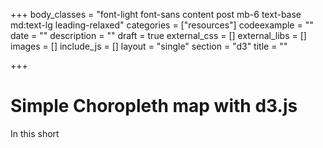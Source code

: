 +++
body_classes = "font-light font-sans content post mb-6 text-base md:text-lg leading-relaxed"
categories = ["resources"]
codeexample = ""
date = ""
description = ""
draft = true
external_css = []
external_libs = []
images = []
include_js = []
layout = "single"
section = "d3"
title = ""

+++
# Simple Choropleth map with d3.js

In this short 